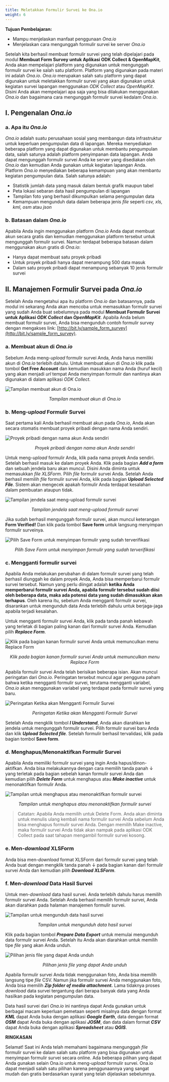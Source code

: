 ```yaml
---
title: Meletakkan Formulir Survei ke Ona.io
weight: 6
---
```



**Tujuan Pembelajaran:**


*   Mampu menjelaskan manfaat penggunaan *Ona.io*
*   Menjelaskan cara mengunggah formulir survei ke server *Ona.io*

Setelah kita berhasil membuat formulir survei yang telah dipelajari pada modul **Membuat Form Survey untuk Aplikasi ODK Collect & OpenMapKit**, Anda akan mempelajari platform yang digunakan untuk mengunggah formulir survei ke salah satu platform. Platform yang digunakan pada materi ini adalah _Ona.io_.  _Ona.io_ merupakan salah satu platform yang dapat digunakan untuk meletakkan formulir survei yang akan digunakan untuk kegiatan survei lapangan menggunakan _ODK Collect_ atau _OpenMapKit_. Disini Anda akan mempelajari apa saja yang bisa dilakukan menggunakan _Ona.io_ dan bagaimana cara mengunggah formulir survei kedalam _Ona.io_.


## I. Pengenalan _Ona.io_


### a. Apa itu _Ona.io_
_Ona.io_ adalah suatu perusahaan sosial yang membangun data infrastruktur untuk keperluan pengumpulan data di lapangan. Mereka menyediakan beberapa platform yang dapat digunakan untuk membantu pengumpulan data, salah satunya adalah platform penyimpanan data lapangan. Anda dapat mengunggah formulir survei Anda ke server yang disediakan oleh _Ona.io_ dan kemudian Anda gunakan untuk kegiatan lapangan Anda. Platform _Ona.io_ menyediakan beberapa kemampuan yang akan membantu kegiatan pengumpulan data. Salah satunya adalah:

*   Statistik jumlah data yang masuk dalam bentuk grafik maupun tabel
*   Peta lokasi sebaran data hasil pengumpulan di lapangan
*   Tampilan foto yang berhasil dikumpulkan selama pengumpulan data
*   Kemampuan mengunduh data dalam beberapa jenis _file_ seperti _csv, xls, kml, osm_ atau _json_


### b. Batasan dalam _Ona.io_

Apabila Anda ingin menggunakan platform _Ona.io_ Anda dapat membuat akun secara gratis dan kemudian menggunakan platform tersebut untuk mengunggah formulir survei. Namun terdapat beberapa batasan dalam menggunakan akun gratis di _Ona.io_:
*   Hanya dapat membuat satu proyek pribadi
*   Untuk proyek pribadi hanya dapat menampung 500 data masuk
*   Dalam satu proyek pribadi dapat menampung sebanyak 10 jenis formulir survei


## II. Manajemen Formulir Survei pada _Ona.io_
Setelah Anda mengetahui apa itu platform _Ona.io_ dan batasannya, pada modul ini sekarang Anda akan mencoba untuk memasukkan formulir survei yang sudah Anda buat sebelumnya pada modul **Membuat Formulir Survei untuk Aplikasi _ODK Collect_ dan _OpenMapKit_**. Apabila Anda belum membuat formulir survei, Anda bisa mengunduh contoh formulir survey dengan mengakses link: [http://bit.ly/sample_form_survey](http://bit.ly/sample_form_survey). 

### a. Membuat akun di _Ona.io_
Sebelum Anda meng-_upload_ formulir survei Anda, Anda harus memiliki akun di _Ona.io_ terlebih dahulu. Untuk membuat akun di _Ona.io_ klik pada tombol **Get Free Account** dan kemudian masukkan nama Anda (huruf kecil) yang akan menjadi _url_ tempat Anda menyimpan formulir dan nantinya akan digunakan di dalam aplikasi _ODK Collect._

![Tampilan membuat akun di Ona.io](/id/images/06-OSM-Field-Survey-Manager-Guidelines/06-Meletakkan-form-survey-ke-Ona.io/0601_tampilan_ona.io.png)
<p align="center"><i>Tampilan membuat akun di Ona.io</i></p>


###  b. Meng-_upload_ Formulir Survei

Saat pertama kali Anda berhasil membuat akun pada _Ona.io_, Anda akan secara otomatis membuat proyek pribadi dengan nama Anda sendiri. 

![Proyek pribadi dengan nama akun Anda sendiri](/id/images/06-OSM-Field-Survey-Manager-Guidelines/06-Meletakkan-form-survey-ke-Ona.io/0602_proyek_nama_akun_anda_sendiri.png)
<p align="center"><i>Proyek pribadi dengan nama akun Anda sendiri</i></p>


Untuk meng-_upload_ formulir Anda, klik pada nama proyek Anda sendiri. Setelah berhasil masuk ke dalam proyek Anda. Klik pada bagian **_Add a form_** dan sebuah jendela baru akan muncul. Disini Anda diminta untuk memasukkan _file XLSForm_. Pilih _file_ formulir survei Anda. Setelah Anda berhasil memilih _file_ formulir survei Anda, klik pada bagian **_Upload Selected File_**. Sistem akan mengecek apakah formulir Anda terdapat kesalahan dalam pembuatan ataupun tidak. 

![Tampilan jendela saat meng-upload formulir survei](/id/images/06-OSM-Field-Survey-Manager-Guidelines/06-Meletakkan-form-survey-ke-Ona.io/0603_tampilan_meng-upload_formulir_survei.png)
<p align="center"><i>Tampilan jendela saat meng-upload formulir survei</i></p>

Jika sudah berhasil mengunggah formulir survei, akan muncul keterangan **Form Verified!** Dan klik pada tombol **Save form** untuk langsung menyimpan formulir surveinya.

![Pilih Save Form untuk menyimpan formulir yang sudah terverifikasi](/id/images/06-OSM-Field-Survey-Manager-Guidelines/06-Meletakkan-form-survey-ke-Ona.io/0604_save_form_untuk_menyimpan_formulir.png)
<p align="center"><i>Pilih Save Form untuk menyimpan formulir yang sudah terverifikasi</i></p>


### c. Mengganti formulir survei
Apabila Anda melakukan perubahan di dalam formulir survei yang telah berhasil diunggah ke dalam proyek Anda, Anda bisa memperbarui formulir survei tersebut. Namun yang perlu diingat adalah **ketika Anda memperbarui formulir survei Anda, apabila formulir tersebut sudah diisi oleh beberapa data, maka ada potensi data yang sudah dimasukkan akan terhapus**. Oleh karena itu, sebelum Anda mengganti formulir survei, disarankan untuk mengunduh data Anda terlebih dahulu untuk berjaga-jaga apabila terjadi kesalahan.

Untuk mengganti formulir survei Anda, klik pada tanda panah kebawah yang terletak di bagian paling kanan dari formulir survei Anda. Kemudian pilih **_Replace Form_**. 

![Klik pada bagian kanan formulir survei Anda untuk memunculkan menu Replace Form](/id/images/06-OSM-Field-Survey-Manager-Guidelines/06-Meletakkan-form-survey-ke-Ona.io/0605_replace_form.png)
<p align="center"><i>Klik pada bagian kanan formulir survei Anda untuk memunculkan menu Replace Form</i></p>

Apabila formulir survei Anda telah berisikan beberapa isian. Akan muncul peringatan dari _Ona.io_. Peringatan tersebut muncul agar pengguna paham bahwa ketika mengganti formulir survei, terutama mengganti variabel, _Ona.io_ akan menggunakan variabel yang terdapat pada formulir survei yang baru.

![Peringatan Ketika akan Mengganti Formulir Survei](/id/images/06-OSM-Field-Survey-Manager-Guidelines/06-Meletakkan-form-survey-ke-Ona.io/0606_peringatan_saat_mengganti_formulir_survei.png)
<p align="center"><i>Peringatan Ketika akan Mengganti Formulir Survei</i></p>

Setelah Anda mengklik tombol **_I Understand_**, Anda akan diarahkan ke jendela untuk mengunggah formulir survei. Pilih formulir survei baru Anda dan klik **_Upload Selected file_**. Setelah formulir berhasil tervalidasi, klik pada bagian tombol **Save form**.


### d. Menghapus/Menonaktifkan Formulir Survei

Apabila Anda memiliki formulir survei yang ingin Anda hapus/dinon-aktifkan. Anda bisa melakukannya dengan cara memilih tanda panah ↓ yang terletak pada bagian sebelah kanan formulir survei Anda dan kemudian pilih **_Delete Form_** untuk menghapus atau **_Make inactive_** untuk menonaktifkan formulir Anda.

![Tampilan untuk menghapus atau menonaktifkan formulir survei](/id/images/06-OSM-Field-Survey-Manager-Guidelines/06-Meletakkan-form-survey-ke-Ona.io/0607_menghapus_atau_menonaktifkan_formulir_survei.png)
<p align="center"><i>Tampilan untuk menghapus atau menonaktifkan formulir survei</i></p>



>Catatan:
>Apabila Anda memilih untuk Delete Form. Anda akan diminta untuk menulis ulang kembali nama formulir survei Anda sebelum Anda bisa menghapus formulir survei Anda.
>Dengan memilih Make inactive, maka formulir survei Anda tidak akan nampak pada aplikasi ODK Collect pada saat tahapan mengambil formulir survei kosong.


### e. Men-_download_ XLSForm
Anda bisa men-_download_ format XLSForm dari formulir survei yang telah Anda buat dengan mengklik tanda panah ↓ pada bagian kanan dari formulir survei Anda dan kemudian pilih **_Download XLSForm_**. 


### f. Men-_download_ Data Hasil Survei
Untuk men-_download_ data hasil survei. Anda terlebih dahulu harus memilih formulir survei Anda. Setelah Anda berhasil memilih formulir survei, Anda akan diarahkan pada halaman manajemen formulir survei.

![Tampilan untuk mengunduh data hasil survei](/id/images/06-OSM-Field-Survey-Manager-Guidelines/06-Meletakkan-form-survey-ke-Ona.io/0608_mengunduh_data_hasil_survei.png)
<p align="center"><i>Tampilan untuk mengunduh data hasil survei</i></p>

Klik pada bagian tombol **_Prepare Data Export_** untuk memulai mengunduh data formulir survei Anda. Setelah itu Anda akan diarahkan untuk memilih tipe _file_ yang akan Anda unduh. 

![Pilihan jenis file yang dapat Anda unduh](/id/images/06-OSM-Field-Survey-Manager-Guidelines/06-Meletakkan-form-survey-ke-Ona.io/0609_pilihan_jenis_file_yang_dapat_anda_unduh.png)
<p align="center"><i>Pilihan jenis file yang dapat Anda unduh</i></p> 

Apabila formulir survei Anda tidak menggunakan foto, Anda bisa memilih langsung tipe _file_ CSV. Namun jika formulir survei Anda menggunakan foto, Anda bisa memilih **_Zip folder of media attachment._** Lama tidaknya proses _download_ data survei tergantung dari berapa banyak data yang Anda hasilkan pada kegiatan pengumpulan data.

Data hasil survei dari _Ona.io_ ini nantinya dapat Anda gunakan untuk berbagai macam keperluan pemetaan seperti misalnya data dengan format **_KML_** dapat Anda buka dengan aplikasi **_Google Earth_**, data dengan format **_OSM_** dapat Anda buka dengan aplikasi **_JOSM_**, dan data dalam format **_CSV_** dapat Anda buka dengan aplikasi **_Spreadsheet_** atau **_QGIS_**.

**RINGKASAN**

Selamat! Saat ini Anda telah memahami bagaimana mengunggah _file_ formulir survei ke dalam salah satu platform yang bisa digunakan untuk menyimpan formulir survei secara online. Ada beberapa pilihan yang dapat Anda gunakan selain Ona.io untuk meng-_upload_ formulir survei. Ona.io dapat menjadi salah satu pilihan karena penggunaannya yang sangat mudah dan gratis berdasarkan syarat yang telah dijelaskan sebelumnya.

